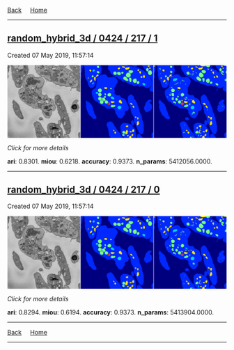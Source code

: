
[Back](..)&nbsp;&nbsp;&nbsp;&nbsp;&nbsp;[Home](https://leapmanlab.github.io/snapshots)

---

<div class="summary"><a href="1"><h2>random_hybrid_3d / 0424 / 217 / 1</h2></a><p>Created 07 May 2019, 11:57:14
</p><a href="1"><img src="1/media/summary.png" align="center"></a><p>
<i>Click for more details</i>
</p></div>

**ari**: 0.8301. **miou**: 0.6218. **accuracy**: 0.9373. **n_params**: 5412056.0000. 

---

<div class="summary"><a href="0"><h2>random_hybrid_3d / 0424 / 217 / 0</h2></a><p>Created 07 May 2019, 11:57:14
</p><a href="0"><img src="0/media/summary.png" align="center"></a><p>
<i>Click for more details</i>
</p></div>

**ari**: 0.8294. **miou**: 0.6194. **accuracy**: 0.9373. **n_params**: 5413904.0000. 

---

[Back](..)&nbsp;&nbsp;&nbsp;&nbsp;&nbsp;[Home](https://leapmanlab.github.io/snapshots)

---